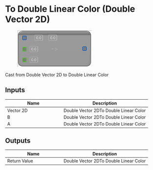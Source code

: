 # To Double Linear Color (Double Vector 2D)

<div align="left" data-full-width="false">

<figure><img src="To_Double_Linear_Color_(Double_Vector_2D).png" alt=""><figcaption></figcaption></figure>

</div>

Cast from Double Vector 2D to Double Linear Color

## Inputs

<table>
<thead><tr><th width="170">Name</th><th>Description</th></tr></thead>
<tbody>
<tr><td>Vector 2D</td><td>Double Vector 2DTo Double Linear Color</td></tr>
<tr><td>B</td><td>Double Vector 2DTo Double Linear Color</td></tr>
<tr><td>A</td><td>Double Vector 2DTo Double Linear Color</td></tr>
</tbody>
</table>

## Outputs

<table>
<thead><tr><th width="170">Name</th><th>Description</th></tr></thead>
<tbody>
<tr><td>Return Value</td><td>Double Vector 2DTo Double Linear Color</td></tr>
</tbody>
</table>